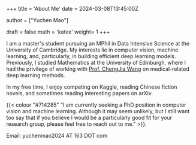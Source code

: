+++
title = 'About Me'
date = 2024-03-08T13:45:00Z

author = ["Yuchen Mao"]

draft = false
math  = 'katex'
weight= 1
+++

I am a master's student pursuing an MPhil in Data Intensive Science at the University of Cambridge. My interests lie in computer vision, machine learning, and, particularly, in building efficient deep learning models. Previously, I studied Mathematics at the University of Edinburgh, where I had the privilege of working with [Prof. ChengJia Wang](https://chengjiawang.github.io/) on medical-related deep learning methods.

In my free time, I enjoy competing on Kaggle, reading Chinese fiction novels, and sometimes reading interesting papers on arXiv. 

{{< colour "#714285" "I am currently seeking a PhD position in computer vision and machine learning. Although it may seem unlikely, but I still want too say that if you believe I would be a particularly good fit for your research group, please feel free to reach out to me." >}}.




Email: yuchenmao2024 AT 163 DOT com
